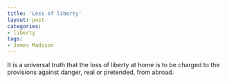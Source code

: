 ```yaml
---
title: 'Loss of liberty'
layout: post
categories:
- liberty
tags:
- James Madison
---
```


It is a universal truth that the loss of liberty at home is to be charged to the provisions against danger, real or pretended, from abroad.
